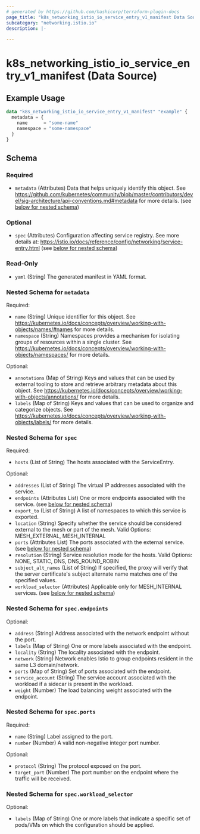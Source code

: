 ```yaml
---
# generated by https://github.com/hashicorp/terraform-plugin-docs
page_title: "k8s_networking_istio_io_service_entry_v1_manifest Data Source - terraform-provider-k8s"
subcategory: "networking.istio.io"
description: |-
  
---
```


# k8s_networking_istio_io_service_entry_v1_manifest (Data Source)



## Example Usage

```terraform
data "k8s_networking_istio_io_service_entry_v1_manifest" "example" {
  metadata = {
    name      = "some-name"
    namespace = "some-namespace"
  }
}
```

<!-- schema generated by tfplugindocs -->
## Schema

### Required

- `metadata` (Attributes) Data that helps uniquely identify this object. See https://github.com/kubernetes/community/blob/master/contributors/devel/sig-architecture/api-conventions.md#metadata for more details. (see [below for nested schema](#nestedatt--metadata))

### Optional

- `spec` (Attributes) Configuration affecting service registry. See more details at: https://istio.io/docs/reference/config/networking/service-entry.html (see [below for nested schema](#nestedatt--spec))

### Read-Only

- `yaml` (String) The generated manifest in YAML format.

<a id="nestedatt--metadata"></a>
### Nested Schema for `metadata`

Required:

- `name` (String) Unique identifier for this object. See https://kubernetes.io/docs/concepts/overview/working-with-objects/names/#names for more details.
- `namespace` (String) Namespaces provides a mechanism for isolating groups of resources within a single cluster. See https://kubernetes.io/docs/concepts/overview/working-with-objects/namespaces/ for more details.

Optional:

- `annotations` (Map of String) Keys and values that can be used by external tooling to store and retrieve arbitrary metadata about this object. See https://kubernetes.io/docs/concepts/overview/working-with-objects/annotations/ for more details.
- `labels` (Map of String) Keys and values that can be used to organize and categorize objects. See https://kubernetes.io/docs/concepts/overview/working-with-objects/labels/ for more details.


<a id="nestedatt--spec"></a>
### Nested Schema for `spec`

Required:

- `hosts` (List of String) The hosts associated with the ServiceEntry.

Optional:

- `addresses` (List of String) The virtual IP addresses associated with the service.
- `endpoints` (Attributes List) One or more endpoints associated with the service. (see [below for nested schema](#nestedatt--spec--endpoints))
- `export_to` (List of String) A list of namespaces to which this service is exported.
- `location` (String) Specify whether the service should be considered external to the mesh or part of the mesh. Valid Options: MESH_EXTERNAL, MESH_INTERNAL
- `ports` (Attributes List) The ports associated with the external service. (see [below for nested schema](#nestedatt--spec--ports))
- `resolution` (String) Service resolution mode for the hosts. Valid Options: NONE, STATIC, DNS, DNS_ROUND_ROBIN
- `subject_alt_names` (List of String) If specified, the proxy will verify that the server certificate's subject alternate name matches one of the specified values.
- `workload_selector` (Attributes) Applicable only for MESH_INTERNAL services. (see [below for nested schema](#nestedatt--spec--workload_selector))

<a id="nestedatt--spec--endpoints"></a>
### Nested Schema for `spec.endpoints`

Optional:

- `address` (String) Address associated with the network endpoint without the port.
- `labels` (Map of String) One or more labels associated with the endpoint.
- `locality` (String) The locality associated with the endpoint.
- `network` (String) Network enables Istio to group endpoints resident in the same L3 domain/network.
- `ports` (Map of String) Set of ports associated with the endpoint.
- `service_account` (String) The service account associated with the workload if a sidecar is present in the workload.
- `weight` (Number) The load balancing weight associated with the endpoint.


<a id="nestedatt--spec--ports"></a>
### Nested Schema for `spec.ports`

Required:

- `name` (String) Label assigned to the port.
- `number` (Number) A valid non-negative integer port number.

Optional:

- `protocol` (String) The protocol exposed on the port.
- `target_port` (Number) The port number on the endpoint where the traffic will be received.


<a id="nestedatt--spec--workload_selector"></a>
### Nested Schema for `spec.workload_selector`

Optional:

- `labels` (Map of String) One or more labels that indicate a specific set of pods/VMs on which the configuration should be applied.
